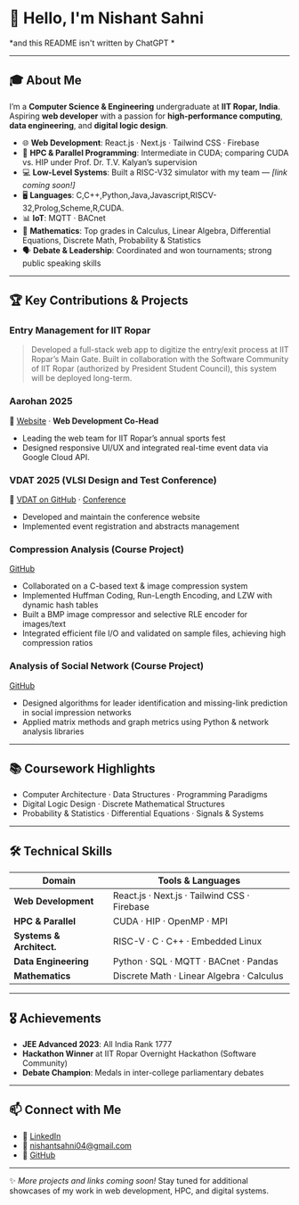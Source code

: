# 👋 Hello, I'm Nishant Sahni

*and this README isn't written by ChatGPT *

---

## 🎓 About Me

I’m a **Computer Science & Engineering** undergraduate at **IIT Ropar, India**. Aspiring **web developer** with a passion for **high-performance computing**, **data engineering**, and **digital logic design**.

* 🌐 **Web Development**: React.js · Next.js · Tailwind CSS · Firebase
* 🚀 **HPC & Parallel Programming**: Intermediate in CUDA; comparing CUDA vs. HIP under Prof. Dr. T.V. Kalyan’s supervision
* 💻 **Low-Level Systems**: Built a RISC-V32 simulator with my team — *\[link coming soon!]*
* 🖥️ **Languages**: C,C++,Python,Java,Javascript,RISCV-32,Prolog,Scheme,R,CUDA.
* 📊 **IoT**: MQTT · BACnet
* 🧮 **Mathematics**: Top grades in Calculus, Linear Algebra, Differential Equations, Discrete Math, Probability & Statistics
* 🗣️ **Debate & Leadership**: Coordinated and won tournaments; strong public speaking skills

---

## 🏆 Key Contributions & Projects

### Entry Management for IIT Ropar

> Developed a full-stack web app to digitize the entry/exit process at IIT Ropar’s Main Gate. Built in collaboration with the Software Community of IIT Ropar (authorized by President Student Council), this system will be deployed long-term.

### Aarohan 2025

🔗 [Website](https://iitrpr.ac.in/aarohan) · **Web Development Co-Head**

* Leading the web team for IIT Ropar’s annual sports fest
* Designed responsive UI/UX and integrated real-time event data via Google Cloud API.

### VDAT 2025 (VLSI Design and Test Conference)

🔗 [VDAT on GitHub](https://github.com/AyushTyagi2/VDAT) · [Conference](https://vdat.org.in)

* Developed and maintain the conference website
* Implemented event registration and abstracts management

### Compression Analysis (Course Project)
[GitHub](https://github.com/Nishant-Sahni/CS201_Project)
* Collaborated on a C-based text & image compression system
* Implemented Huffman Coding, Run-Length Encoding, and LZW with dynamic hash tables
* Built a BMP image compressor and selective RLE encoder for images/text
* Integrated efficient file I/O and validated on sample files, achieving high compression ratios

### Analysis of Social Network (Course Project)
[GitHub](https://github.com/Nishant-Sahni/Analysis-of-Social-Networks)
* Designed algorithms for leader identification and missing-link prediction in social impression networks
* Applied matrix methods and graph metrics using Python & network analysis libraries

---

## 📚 Coursework Highlights

* Computer Architecture · Data Structures · Programming Paradigms
* Digital Logic Design · Discrete Mathematical Structures
* Probability & Statistics · Differential Equations · Signals & Systems

---

## 🛠️ Technical Skills

| Domain                   | Tools & Languages                            |
| ------------------------ | -------------------------------------------- |
| **Web Development**      | React.js · Next.js · Tailwind CSS · Firebase |
| **HPC & Parallel**       | CUDA · HIP · OpenMP · MPI                    |
| **Systems & Architect.** | RISC-V · C · C++ · Embedded Linux            |
| **Data Engineering**     | Python · SQL · MQTT · BACnet · Pandas        |
| **Mathematics**          | Discrete Math · Linear Algebra · Calculus    |

---

## 🎖️ Achievements

* **JEE Advanced 2023**: All India Rank 1777
* **Hackathon Winner** at IIT Ropar Overnight Hackathon (Software Community)
* **Debate Champion**: Medals in inter-college parliamentary debates

---

## 📫 Connect with Me

* 🔗 [LinkedIn](https://www.linkedin.com/in/nishant-sahni-a7b01130a)
* 📧 [nishantsahni04@gmail.com](mailto:nishantsahni04@gmail.com)
* 🐙 [GitHub](https://github.com/Nishant-Sahni)

---

✨ *More projects and links coming soon!*
Stay tuned for additional showcases of my work in web development, HPC, and digital systems.
